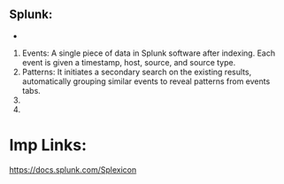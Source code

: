 ## Splunk:
- 


1. Events: A single piece of data in Splunk software after indexing. Each event is given a timestamp, host, source, and source type.
2. Patterns: It initiates a secondary search on the existing results, automatically grouping similar events to reveal patterns from events tabs.
3. 
4.  



# Imp Links:
https://docs.splunk.com/Splexicon



